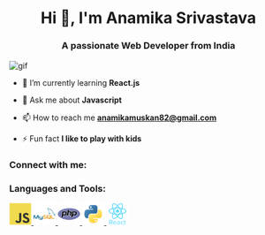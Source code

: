 <h1 align="center">Hi 👋, I'm Anamika Srivastava</h1>
<h3 align="center">A passionate Web Developer from India</h3>

  <img align="center" alt="gif" src="https://media2.giphy.com/media/v1.Y2lkPTc5MGI3NjExZjVybTIwZTM2NmszYnVuOHh4Nmc0bzBiNnRvYjR3N2w4eHJhc3UzNSZlcD12MV9pbnRlcm5hbF9naWZfYnlfaWQmY3Q9cw/NgurY1o4z080Jfoyzw/giphy.gif" >

- 🌱 I’m currently learning **React.js**

- 💬 Ask me about **Javascript**

- 📫 How to reach me **anamikamuskan82@gmail.com**

- ⚡ Fun fact **I like to play with kids**

<h3 align="left">Connect with me:</h3>
<p align="left">
</p>

<h3 align="left">Languages and Tools:</h3>
<p align="left"> <a href="https://developer.mozilla.org/en-US/docs/Web/JavaScript" target="_blank" rel="noreferrer"> <img src="https://raw.githubusercontent.com/devicons/devicon/master/icons/javascript/javascript-original.svg" alt="javascript" width="40" height="40"/> </a> <a href="https://www.mysql.com/" target="_blank" rel="noreferrer"> <img src="https://raw.githubusercontent.com/devicons/devicon/master/icons/mysql/mysql-original-wordmark.svg" alt="mysql" width="40" height="40"/> </a> <a href="https://www.php.net" target="_blank" rel="noreferrer"> <img src="https://raw.githubusercontent.com/devicons/devicon/master/icons/php/php-original.svg" alt="php" width="40" height="40"/> </a> <a href="https://www.python.org" target="_blank" rel="noreferrer"> <img src="https://raw.githubusercontent.com/devicons/devicon/master/icons/python/python-original.svg" alt="python" width="40" height="40"/> </a> <a href="https://reactjs.org/" target="_blank" rel="noreferrer"> <img src="https://raw.githubusercontent.com/devicons/devicon/master/icons/react/react-original-wordmark.svg" alt="react" width="40" height="40"/> </a> </p>
